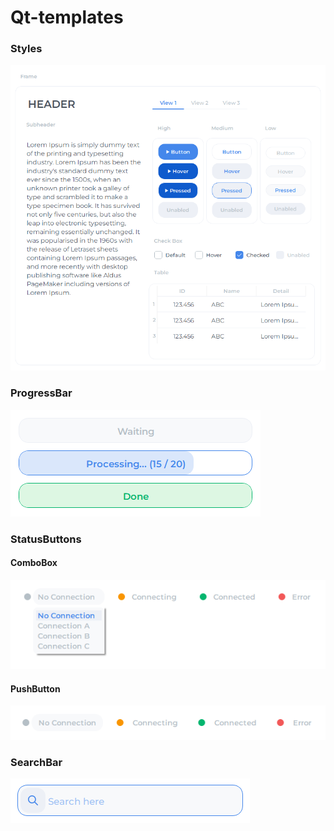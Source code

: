 # Qt-templates
 
### Styles

[![](Styles/Style.png)](https://github.com/defmylife/Qt-templates/blob/main/Styles/README.md)

### ProgressBar

[![](ProgressBar/ProgressBar.png)](https://github.com/defmylife/Qt-templates/blob/main/ProgressBar/ProgressBar.py)

### StatusButtons 

#### ComboBox
[![](StatusButtons/ComboBox.png)](https://github.com/defmylife/Qt-templates/blob/main/StatusButtons/ComboBox.py)

#### PushButton
[![](StatusButtons/PushButton.png)](https://github.com/defmylife/Qt-templates/blob/main/StatusButtons/PushButton.py)

### SearchBar

[![](SearchBar/SearchBar.png)](https://github.com/defmylife/Qt-templates/blob/main/SearchBar/SearchBar.py)
